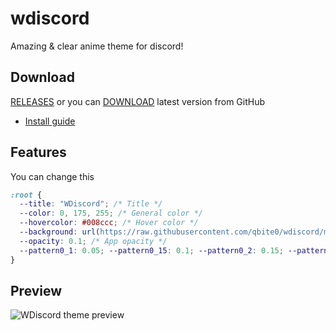 # wdiscord
Amazing &amp; clear anime theme for discord!

## Download
[RELEASES](https://github.com/qbite0/wdiscord/releases) or you can [DOWNLOAD](https://github.com/qbite0/wdiscord/releases/download/1.0/wdiscord.theme.css) latest version from GitHub
* [Install guide](https://github.com/qbite0/wdiscord/wiki/How-to-install)

## Features
You can change this
```css
:root {
  --title: "WDiscord"; /* Title */
  --color: 0, 175, 255; /* General color */
  --hovercolor: #008ccc; /* Hover color */
  --background: url(https://raw.githubusercontent.com/qbite0/wdiscord/master/src/img/bg.jpg); /* Background image */
  --opacity: 0.1; /* App opacity */
  --pattern0_1: 0.05; --pattern0_15: 0.1; --pattern0_2: 0.15; --pattern0_25: 0.2; --pattern0_3: 0.25; --pattern0_4: 0.35; --pattern0_5: 0.45; /* Patterns */
}
```

## Preview
![WDiscord theme preview](https://raw.githubusercontent.com/qbite0/wdiscord/master/src/img/wdiscord.jpg)
